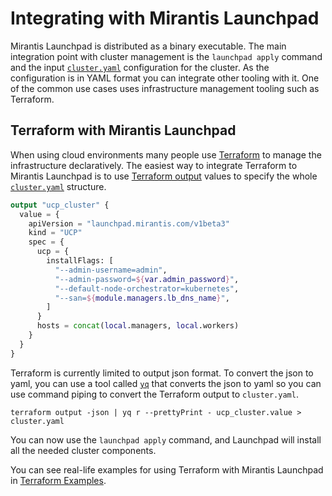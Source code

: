 # Integrating with Mirantis Launchpad

Mirantis Launchpad is distributed as a binary executable. The main integration point with cluster management is the `launchpad apply` command and the input [`cluster.yaml`](configuration-file.md) configuration for the cluster. As the configuration is in YAML format you can integrate other tooling with it. One of the common use cases uses infrastructure management tooling such as Terraform.

## Terraform with Mirantis Launchpad

When using cloud environments many people use [Terraform](https://www.terraform.io/) to manage the infrastructure declaratively. The easiest way to integrate Terraform to Mirantis Launchpad is to use [Terraform output](https://www.terraform.io/docs/configuration/outputs.html) values to specify the whole [`cluster.yaml`](configuration-file.md) structure.

```terraform
output "ucp_cluster" {
  value = {
    apiVersion = "launchpad.mirantis.com/v1beta3"
    kind = "UCP"
    spec = {
      ucp = {
        installFlags: [
          "--admin-username=admin",
          "--admin-password=${var.admin_password}",
          "--default-node-orchestrator=kubernetes",
          "--san=${module.managers.lb_dns_name}",
        ]
      }
      hosts = concat(local.managers, local.workers)
    }
  }
}
```

Terraform is currently limited to output json format. To convert the json to yaml, you can use a tool called [`yq`](https://github.com/mikefarah/yq) that converts the json to yaml so you can use command piping to convert the Terraform output to `cluster.yaml`.

```
terraform output -json | yq r --prettyPrint - ucp_cluster.value > cluster.yaml
```

You can now use the `launchpad apply` command, and Launchpad will install all the needed cluster components.

You can see real-life examples for using Terraform with Mirantis Launchpad in [Terraform Examples](../examples/terraform/README.md).
